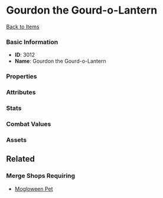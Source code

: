 # Gourdon the Gourd-o-Lantern

<no description available>

[Back to Items](../items.md)

### Basic Information

- **ID**: 3012
- **Name**: Gourdon the Gourd-o-Lantern

### Properties


### Attributes


### Stats


### Combat Values


### Assets


## Related

### Merge Shops Requiring

- [Mogloween Pet](../merge-shops/59-mogloween-pet.md)

